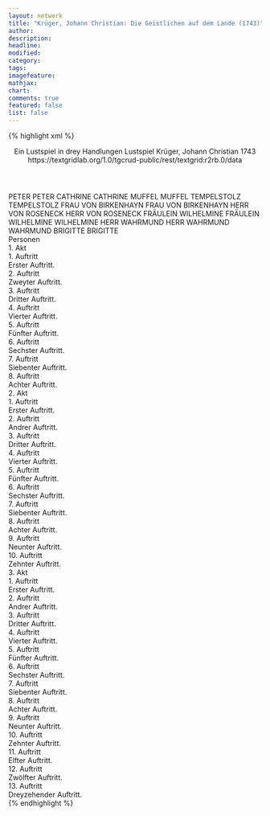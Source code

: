 ```yaml
---
layout: network
title: "Krüger, Johann Christian: Die Geistlichen auf dem Lande (1743)"
author:
description:
headline:
modified:
category:
tags:
imagefeature: 
mathjax: 
chart: 
comments: true
featured: false
list: false
---
```

{% highlight xml %}
<?xml-model href="https://raw.githubusercontent.com/DLiNa/project/master/rules/lina.rnc"?><?xml-model href="https://raw.githubusercontent.com/DLiNa/project/master/rules/lina.sch"?>
<play xmlns="http://lina.digital">
  <header>
    <title>Die Geistlichen auf dem Lande</title>
    <subtitle>Ein Lustspiel in drey Handlungen</subtitle>
    <genretitle>Lustspiel</genretitle>
    <author>Krüger, Johann Christian</author>
    <date type="print" when="1743">1743</date>
    <date type="premiere"/>
    <date type="written"/>
    <source>https://textgridlab.org/1.0/tgcrud-public/rest/textgrid:r2rb.0/data</source>
  </header>
  <personae>
    <character>
      <name>PETER</name>
      <alias xml:id="peter">
        <name>PETER</name>
      </alias>
    </character>
    <character>
      <name>CATHRINE</name>
      <alias xml:id="cathrine">
        <name>CATHRINE</name>
      </alias>
    </character>
    <character>
      <name>MUFFEL</name>
      <alias xml:id="muffel">
        <name>MUFFEL</name>
      </alias>
    </character>
    <character>
      <name>TEMPELSTOLZ</name>
      <alias xml:id="tempelstolz">
        <name>TEMPELSTOLZ</name>
      </alias>
    </character>
    <character>
      <name>FRAU VON BIRKENHAYN</name>
      <alias xml:id="frau_von_birkenhayn">
        <name>FRAU VON BIRKENHAYN</name>
      </alias>
    </character>
    <character>
      <name>HERR VON ROSENECK</name>
      <alias xml:id="herr_von_roseneck">
        <name>HERR VON ROSENECK</name>
      </alias>
    </character>
    <character>
      <name>FRÄULEIN WILHELMINE</name>
      <alias xml:id="fräulein_wilhelmine">
        <name>FRÄULEIN WILHELMINE</name>
      </alias>
      <alias xml:id="wilhelmine">
        <name>WILHELMINE</name>
      </alias>
    </character>
    <character>
      <name>HERR WAHRMUND</name>
      <alias xml:id="herr_wahrmund">
        <name>HERR WAHRMUND</name>
      </alias>
      <alias xml:id="wahrmund">
        <name>WAHRMUND</name>
      </alias>
    </character>
    <character>
      <name>BRIGITTE</name>
      <alias xml:id="brigitte">
        <name>BRIGITTE</name>
      </alias>
    </character>
  </personae>
  <text>
    <div>
      <head>Personen</head>
    </div>
    <div>
      <head>1. Akt</head>
      <div>
        <head>1. Auftritt</head>
        <div>
          <head>Erster Auftritt.</head>
          <sp who="#peter">
            <amount n="14" unit="speech_acts"/>
            <amount n="948" unit="words"/>
            <amount n="5185" unit="chars"/>
          </sp>
          <sp who="#cathrine">
            <amount n="13" unit="speech_acts"/>
            <amount n="462" unit="words"/>
            <amount n="6" unit="lines"/>
            <amount n="2550" unit="chars"/>
          </sp>
        </div>
      </div>
      <div>
        <head>2. Auftritt</head>
        <div>
          <head>Zweyter Auftritt.</head>
          <sp who="#cathrine">
            <amount n="1" unit="speech_acts"/>
            <amount n="95" unit="words"/>
            <amount n="544" unit="chars"/>
          </sp>
        </div>
      </div>
      <div>
        <head>3. Auftritt</head>
        <div>
          <head>Dritter Auftritt.</head>
          <sp who="#muffel">
            <amount n="23" unit="speech_acts"/>
            <amount n="574" unit="words"/>
            <amount n="14" unit="lines"/>
            <amount n="3280" unit="chars"/>
          </sp>
          <sp who="#cathrine">
            <amount n="22" unit="speech_acts"/>
            <amount n="587" unit="words"/>
            <amount n="11" unit="lines"/>
            <amount n="3218" unit="chars"/>
          </sp>
        </div>
      </div>
      <div>
        <head>4. Auftritt</head>
        <div>
          <head>Vierter Auftritt.</head>
          <sp who="#peter">
            <amount n="4" unit="speech_acts"/>
            <amount n="64" unit="words"/>
            <amount n="2" unit="lines"/>
            <amount n="388" unit="chars"/>
          </sp>
          <sp who="#muffel">
            <amount n="7" unit="speech_acts"/>
            <amount n="202" unit="words"/>
            <amount n="3" unit="lines"/>
            <amount n="1060" unit="chars"/>
          </sp>
          <sp who="#cathrine">
            <amount n="5" unit="speech_acts"/>
            <amount n="103" unit="words"/>
            <amount n="2" unit="lines"/>
            <amount n="530" unit="chars"/>
          </sp>
        </div>
      </div>
      <div>
        <head>5. Auftritt</head>
        <div>
          <head>Fünfter Auftritt.</head>
          <sp who="#peter">
            <amount n="34" unit="speech_acts"/>
            <amount n="774" unit="words"/>
            <amount n="21" unit="lines"/>
            <amount n="4238" unit="chars"/>
          </sp>
          <sp who="#cathrine">
            <amount n="33" unit="speech_acts"/>
            <amount n="1334" unit="words"/>
            <amount n="16" unit="lines"/>
            <amount n="7526" unit="chars"/>
          </sp>
        </div>
      </div>
      <div>
        <head>6. Auftritt</head>
        <div>
          <head>Sechster Auftritt.</head>
          <sp who="#muffel">
            <amount n="4" unit="speech_acts"/>
            <amount n="100" unit="words"/>
            <amount n="2" unit="lines"/>
            <amount n="595" unit="chars"/>
          </sp>
          <sp who="#peter">
            <amount n="3" unit="speech_acts"/>
            <amount n="161" unit="words"/>
            <amount n="910" unit="chars"/>
          </sp>
          <sp who="#cathrine">
            <amount n="1" unit="speech_acts"/>
            <amount n="16" unit="words"/>
            <amount n="1" unit="lines"/>
            <amount n="96" unit="chars"/>
          </sp>
        </div>
      </div>
      <div>
        <head>7. Auftritt</head>
        <div>
          <head>Siebenter Auftritt.</head>
          <sp who="#muffel">
            <amount n="5" unit="speech_acts"/>
            <amount n="197" unit="words"/>
            <amount n="1" unit="lines"/>
            <amount n="1102" unit="chars"/>
          </sp>
          <sp who="#cathrine">
            <amount n="4" unit="speech_acts"/>
            <amount n="61" unit="words"/>
            <amount n="2" unit="lines"/>
            <amount n="313" unit="chars"/>
          </sp>
        </div>
      </div>
      <div>
        <head>8. Auftritt</head>
        <div>
          <head>Achter Auftritt.</head>
          <sp who="#tempelstolz">
            <amount n="17" unit="speech_acts"/>
            <amount n="1166" unit="words"/>
            <amount n="7" unit="lines"/>
            <amount n="6731" unit="chars"/>
          </sp>
          <sp who="#muffel">
            <amount n="17" unit="speech_acts"/>
            <amount n="463" unit="words"/>
            <amount n="4" unit="lines"/>
            <amount n="2585" unit="chars"/>
          </sp>
        </div>
      </div>
    </div>
    <div>
      <head>2. Akt</head>
      <div>
        <head>1. Auftritt</head>
        <div>
          <head>Erster Auftritt.</head>
          <sp who="#wahrmund">
            <amount n="11" unit="speech_acts"/>
            <amount n="1129" unit="words"/>
            <amount n="6672" unit="chars"/>
          </sp>
          <sp who="#wilhelmine">
            <amount n="11" unit="speech_acts"/>
            <amount n="699" unit="words"/>
            <amount n="3" unit="lines"/>
            <amount n="4100" unit="chars"/>
          </sp>
        </div>
      </div>
      <div>
        <head>2. Auftritt</head>
        <div>
          <head>Andrer Auftritt.</head>
          <sp who="#frau_von_birkenhayn">
            <amount n="11" unit="speech_acts"/>
            <amount n="271" unit="words"/>
            <amount n="6" unit="lines"/>
            <amount n="1528" unit="chars"/>
          </sp>
          <sp who="#herr_von_roseneck">
            <amount n="9" unit="speech_acts"/>
            <amount n="225" unit="words"/>
            <amount n="5" unit="lines"/>
            <amount n="1271" unit="chars"/>
          </sp>
          <sp who="#wilhelmine">
            <amount n="1" unit="speech_acts"/>
            <amount n="2" unit="words"/>
            <amount n="1" unit="lines"/>
            <amount n="10" unit="chars"/>
          </sp>
        </div>
      </div>
      <div>
        <head>3. Auftritt</head>
        <div>
          <head>Dritter Auftritt.</head>
          <sp who="#herr_von_roseneck">
            <amount n="9" unit="speech_acts"/>
            <amount n="454" unit="words"/>
            <amount n="2" unit="lines"/>
            <amount n="2593" unit="chars"/>
          </sp>
          <sp who="#fräulein_wilhelmine">
            <amount n="1" unit="speech_acts"/>
            <amount n="81" unit="words"/>
            <amount n="480" unit="chars"/>
          </sp>
          <sp who="#wahrmund">
            <amount n="6" unit="speech_acts"/>
            <amount n="623" unit="words"/>
            <amount n="1" unit="lines"/>
            <amount n="3632" unit="chars"/>
          </sp>
          <sp who="#wilhelmine">
            <amount n="1" unit="speech_acts"/>
            <amount n="11" unit="words"/>
            <amount n="1" unit="lines"/>
            <amount n="61" unit="chars"/>
          </sp>
        </div>
      </div>
      <div>
        <head>4. Auftritt</head>
        <div>
          <head>Vierter Auftritt.</head>
          <sp who="#frau_von_birkenhayn">
            <amount n="10" unit="speech_acts"/>
            <amount n="404" unit="words"/>
            <amount n="3" unit="lines"/>
            <amount n="2274" unit="chars"/>
          </sp>
          <sp who="#herr_von_roseneck">
            <amount n="9" unit="speech_acts"/>
            <amount n="155" unit="words"/>
            <amount n="5" unit="lines"/>
            <amount n="878" unit="chars"/>
          </sp>
          <sp who="#wilhelmine">
            <amount n="1" unit="speech_acts"/>
            <amount n="13" unit="words"/>
            <amount n="1" unit="lines"/>
            <amount n="74" unit="chars"/>
          </sp>
          <sp who="#herr_wahrmund">
            <amount n="1" unit="speech_acts"/>
            <amount n="31" unit="words"/>
            <amount n="174" unit="chars"/>
          </sp>
        </div>
      </div>
      <div>
        <head>5. Auftritt</head>
        <div>
          <head>Fünfter Auftritt.</head>
          <sp who="#frau_von_birkenhayn">
            <amount n="14" unit="speech_acts"/>
            <amount n="587" unit="words"/>
            <amount n="5" unit="lines"/>
            <amount n="3347" unit="chars"/>
          </sp>
          <sp who="#herr_von_roseneck">
            <amount n="13" unit="speech_acts"/>
            <amount n="622" unit="words"/>
            <amount n="3" unit="lines"/>
            <amount n="3575" unit="chars"/>
          </sp>
        </div>
      </div>
      <div>
        <head>6. Auftritt</head>
        <div>
          <head>Sechster Auftritt.</head>
          <sp who="#wilhelmine">
            <amount n="2" unit="speech_acts"/>
            <amount n="16" unit="words"/>
            <amount n="2" unit="lines"/>
            <amount n="94" unit="chars"/>
          </sp>
          <sp who="#tempelstolz">
            <amount n="13" unit="speech_acts"/>
            <amount n="160" unit="words"/>
            <amount n="11" unit="lines"/>
            <amount n="910" unit="chars"/>
          </sp>
          <sp who="#muffel">
            <amount n="13" unit="speech_acts"/>
            <amount n="261" unit="words"/>
            <amount n="10" unit="lines"/>
            <amount n="1442" unit="chars"/>
          </sp>
          <sp who="#herr_von_roseneck">
            <amount n="5" unit="speech_acts"/>
            <amount n="77" unit="words"/>
            <amount n="4" unit="lines"/>
            <amount n="444" unit="chars"/>
          </sp>
          <sp who="#frau_von_birkenhayn">
            <amount n="4" unit="speech_acts"/>
            <amount n="51" unit="words"/>
            <amount n="3" unit="lines"/>
            <amount n="288" unit="chars"/>
          </sp>
        </div>
      </div>
      <div>
        <head>7. Auftritt</head>
        <div>
          <head>Siebenter Auftritt.</head>
          <sp who="#frau_von_birkenhayn">
            <amount n="2" unit="speech_acts"/>
            <amount n="113" unit="words"/>
            <amount n="658" unit="chars"/>
          </sp>
          <sp who="#fräulein_wilhelmine">
            <amount n="1" unit="speech_acts"/>
            <amount n="83" unit="words"/>
            <amount n="526" unit="chars"/>
          </sp>
        </div>
      </div>
      <div>
        <head>8. Auftritt</head>
        <div>
          <head>Achter Auftritt.</head>
          <sp who="#muffel">
            <amount n="6" unit="speech_acts"/>
            <amount n="320" unit="words"/>
            <amount n="1716" unit="chars"/>
          </sp>
          <sp who="#frau_von_birkenhayn">
            <amount n="5" unit="speech_acts"/>
            <amount n="162" unit="words"/>
            <amount n="866" unit="chars"/>
          </sp>
          <sp who="#wilhelmine">
            <amount n="1" unit="speech_acts"/>
            <amount n="3" unit="words"/>
            <amount n="1" unit="lines"/>
            <amount n="23" unit="chars"/>
          </sp>
        </div>
      </div>
      <div>
        <head>9. Auftritt</head>
        <div>
          <head>Neunter Auftritt.</head>
          <sp who="#tempelstolz">
            <amount n="13" unit="speech_acts"/>
            <amount n="244" unit="words"/>
            <amount n="8" unit="lines"/>
            <amount n="1293" unit="chars"/>
          </sp>
          <sp who="#frau_von_birkenhayn">
            <amount n="8" unit="speech_acts"/>
            <amount n="131" unit="words"/>
            <amount n="6" unit="lines"/>
            <amount n="734" unit="chars"/>
          </sp>
          <sp who="#muffel">
            <amount n="16" unit="speech_acts"/>
            <amount n="231" unit="words"/>
            <amount n="14" unit="lines"/>
            <amount n="1215" unit="chars"/>
          </sp>
          <sp who="#wilhelmine">
            <amount n="4" unit="speech_acts"/>
            <amount n="60" unit="words"/>
            <amount n="2" unit="lines"/>
            <amount n="344" unit="chars"/>
          </sp>
        </div>
      </div>
      <div>
        <head>10. Auftritt</head>
        <div>
          <head>Zehnter Auftritt.</head>
          <sp who="#tempelstolz">
            <amount n="8" unit="speech_acts"/>
            <amount n="187" unit="words"/>
            <amount n="4" unit="lines"/>
            <amount n="1004" unit="chars"/>
          </sp>
          <sp who="#wilhelmine">
            <amount n="7" unit="speech_acts"/>
            <amount n="282" unit="words"/>
            <amount n="5" unit="lines"/>
            <amount n="1614" unit="chars"/>
          </sp>
        </div>
      </div>
    </div>
    <div>
      <head>3. Akt</head>
      <div>
        <head>1. Auftritt</head>
        <div>
          <head>Erster Auftritt.</head>
          <sp who="#brigitte">
            <amount n="14" unit="speech_acts"/>
            <amount n="331" unit="words"/>
            <amount n="5" unit="lines"/>
            <amount n="1953" unit="chars"/>
          </sp>
          <sp who="#peter">
            <amount n="13" unit="speech_acts"/>
            <amount n="424" unit="words"/>
            <amount n="3" unit="lines"/>
            <amount n="2387" unit="chars"/>
          </sp>
        </div>
      </div>
      <div>
        <head>2. Auftritt</head>
        <div>
          <head>Andrer Auftritt.</head>
          <sp who="#herr_von_roseneck">
            <amount n="11" unit="speech_acts"/>
            <amount n="595" unit="words"/>
            <amount n="2" unit="lines"/>
            <amount n="3428" unit="chars"/>
          </sp>
          <sp who="#peter">
            <amount n="17" unit="speech_acts"/>
            <amount n="449" unit="words"/>
            <amount n="7" unit="lines"/>
            <amount n="2507" unit="chars"/>
          </sp>
          <sp who="#brigitte">
            <amount n="16" unit="speech_acts"/>
            <amount n="805" unit="words"/>
            <amount n="6" unit="lines"/>
            <amount n="4527" unit="chars"/>
          </sp>
        </div>
      </div>
      <div>
        <head>3. Auftritt</head>
        <div>
          <head>Dritter Auftritt.</head>
          <sp who="#wahrmund">
            <amount n="11" unit="speech_acts"/>
            <amount n="994" unit="words"/>
            <amount n="5913" unit="chars"/>
          </sp>
          <sp who="#herr_von_roseneck">
            <amount n="11" unit="speech_acts"/>
            <amount n="552" unit="words"/>
            <amount n="2" unit="lines"/>
            <amount n="3219" unit="chars"/>
          </sp>
        </div>
      </div>
      <div>
        <head>4. Auftritt</head>
        <div>
          <head>Vierter Auftritt.</head>
          <sp who="#peter">
            <amount n="6" unit="speech_acts"/>
            <amount n="221" unit="words"/>
            <amount n="3" unit="lines"/>
            <amount n="1273" unit="chars"/>
          </sp>
          <sp who="#wahrmund">
            <amount n="3" unit="speech_acts"/>
            <amount n="33" unit="words"/>
            <amount n="3" unit="lines"/>
            <amount n="178" unit="chars"/>
          </sp>
          <sp who="#herr_von_roseneck">
            <amount n="2" unit="speech_acts"/>
            <amount n="30" unit="words"/>
            <amount n="1" unit="lines"/>
            <amount n="158" unit="chars"/>
          </sp>
        </div>
      </div>
      <div>
        <head>5. Auftritt</head>
        <div>
          <head>Fünfter Auftritt.</head>
          <sp who="#muffel">
            <amount n="13" unit="speech_acts"/>
            <amount n="521" unit="words"/>
            <amount n="3" unit="lines"/>
            <amount n="2802" unit="chars"/>
          </sp>
          <sp who="#herr_von_roseneck">
            <amount n="12" unit="speech_acts"/>
            <amount n="331" unit="words"/>
            <amount n="5" unit="lines"/>
            <amount n="1869" unit="chars"/>
          </sp>
          <sp who="#wahrmund">
            <amount n="4" unit="speech_acts"/>
            <amount n="91" unit="words"/>
            <amount n="2" unit="lines"/>
            <amount n="503" unit="chars"/>
          </sp>
        </div>
      </div>
      <div>
        <head>6. Auftritt</head>
        <div>
          <head>Sechster Auftritt.</head>
          <sp who="#muffel">
            <amount n="21" unit="speech_acts"/>
            <amount n="1217" unit="words"/>
            <amount n="3" unit="lines"/>
            <amount n="6813" unit="chars"/>
          </sp>
          <sp who="#wilhelmine">
            <amount n="20" unit="speech_acts"/>
            <amount n="667" unit="words"/>
            <amount n="7" unit="lines"/>
            <amount n="3791" unit="chars"/>
          </sp>
        </div>
      </div>
      <div>
        <head>7. Auftritt</head>
        <div>
          <head>Siebenter Auftritt.</head>
          <sp who="#wilhelmine">
            <amount n="1" unit="speech_acts"/>
            <amount n="264" unit="words"/>
            <amount n="1561" unit="chars"/>
          </sp>
        </div>
      </div>
      <div>
        <head>8. Auftritt</head>
        <div>
          <head>Achter Auftritt.</head>
          <sp who="#herr_von_roseneck">
            <amount n="5" unit="speech_acts"/>
            <amount n="197" unit="words"/>
            <amount n="1" unit="lines"/>
            <amount n="1171" unit="chars"/>
          </sp>
          <sp who="#wilhelmine">
            <amount n="4" unit="speech_acts"/>
            <amount n="240" unit="words"/>
            <amount n="1340" unit="chars"/>
          </sp>
        </div>
      </div>
      <div>
        <head>9. Auftritt</head>
        <div>
          <head>Neunter Auftritt.</head>
          <sp who="#frau_von_birkenhayn">
            <amount n="6" unit="speech_acts"/>
            <amount n="174" unit="words"/>
            <amount n="1" unit="lines"/>
            <amount n="974" unit="chars"/>
          </sp>
          <sp who="#wilhelmine">
            <amount n="1" unit="speech_acts"/>
            <amount n="92" unit="words"/>
            <amount n="566" unit="chars"/>
          </sp>
          <sp who="#herr_von_roseneck">
            <amount n="4" unit="speech_acts"/>
            <amount n="202" unit="words"/>
            <amount n="1" unit="lines"/>
            <amount n="1161" unit="chars"/>
          </sp>
        </div>
      </div>
      <div>
        <head>10. Auftritt</head>
        <div>
          <head>Zehnter Auftritt.</head>
          <sp who="#tempelstolz">
            <amount n="3" unit="speech_acts"/>
            <amount n="195" unit="words"/>
            <amount n="1065" unit="chars"/>
          </sp>
          <sp who="#muffel">
            <amount n="2" unit="speech_acts"/>
            <amount n="48" unit="words"/>
            <amount n="268" unit="chars"/>
          </sp>
          <sp who="#wilhelmine">
            <amount n="1" unit="speech_acts"/>
            <amount n="25" unit="words"/>
            <amount n="151" unit="chars"/>
          </sp>
        </div>
      </div>
      <div>
        <head>11. Auftritt</head>
        <div>
          <head>Elfter Auftritt.</head>
          <sp who="#muffel">
            <amount n="4" unit="speech_acts"/>
            <amount n="81" unit="words"/>
            <amount n="2" unit="lines"/>
            <amount n="449" unit="chars"/>
          </sp>
          <sp who="#peter">
            <amount n="4" unit="speech_acts"/>
            <amount n="89" unit="words"/>
            <amount n="2" unit="lines"/>
            <amount n="512" unit="chars"/>
          </sp>
          <sp who="#tempelstolz">
            <amount n="2" unit="speech_acts"/>
            <amount n="37" unit="words"/>
            <amount n="1" unit="lines"/>
            <amount n="187" unit="chars"/>
          </sp>
          <sp who="#frau_von_birkenhayn">
            <amount n="1" unit="speech_acts"/>
            <amount n="38" unit="words"/>
            <amount n="200" unit="chars"/>
          </sp>
          <sp who="#wilhelmine">
            <amount n="2" unit="speech_acts"/>
            <amount n="120" unit="words"/>
            <amount n="676" unit="chars"/>
          </sp>
        </div>
      </div>
      <div>
        <head>12. Auftritt</head>
        <div>
          <head>Zwölfter Auftritt.</head>
          <sp who="#cathrine">
            <amount n="8" unit="speech_acts"/>
            <amount n="120" unit="words"/>
            <amount n="7" unit="lines"/>
            <amount n="679" unit="chars"/>
          </sp>
          <sp who="#muffel">
            <amount n="21" unit="speech_acts"/>
            <amount n="279" unit="words"/>
            <amount n="15" unit="lines"/>
            <amount n="1514" unit="chars"/>
          </sp>
          <sp who="#peter">
            <amount n="16" unit="speech_acts"/>
            <amount n="506" unit="words"/>
            <amount n="10" unit="lines"/>
            <amount n="2789" unit="chars"/>
          </sp>
          <sp who="#tempelstolz">
            <amount n="5" unit="speech_acts"/>
            <amount n="95" unit="words"/>
            <amount n="3" unit="lines"/>
            <amount n="509" unit="chars"/>
          </sp>
          <sp who="#herr_von_roseneck">
            <amount n="2" unit="speech_acts"/>
            <amount n="54" unit="words"/>
            <amount n="299" unit="chars"/>
          </sp>
          <sp who="#frau_von_birkenhayn">
            <amount n="5" unit="speech_acts"/>
            <amount n="111" unit="words"/>
            <amount n="2" unit="lines"/>
            <amount n="565" unit="chars"/>
          </sp>
          <sp who="#wilhelmine">
            <amount n="1" unit="speech_acts"/>
            <amount n="8" unit="words"/>
            <amount n="1" unit="lines"/>
            <amount n="51" unit="chars"/>
          </sp>
        </div>
      </div>
      <div>
        <head>13. Auftritt</head>
        <div>
          <head>Dreyzehender Auftritt.</head>
          <sp who="#brigitte">
            <amount n="2" unit="speech_acts"/>
            <amount n="51" unit="words"/>
            <amount n="311" unit="chars"/>
          </sp>
          <sp who="#tempelstolz">
            <amount n="2" unit="speech_acts"/>
            <amount n="25" unit="words"/>
            <amount n="2" unit="lines"/>
            <amount n="124" unit="chars"/>
          </sp>
          <sp who="#frau_von_birkenhayn">
            <amount n="1" unit="speech_acts"/>
            <amount n="75" unit="words"/>
            <amount n="433" unit="chars"/>
          </sp>
        </div>
      </div>
    </div>
  </text>
</play>
{% endhighlight %}